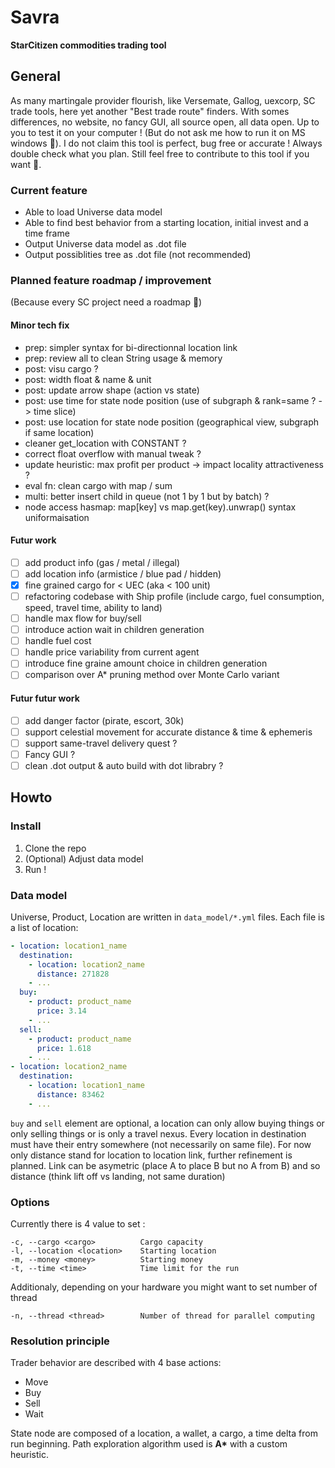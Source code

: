 # Savra
**StarCitizen commodities trading tool**

## General

As many martingale provider flourish, like Versemate, Gallog, uexcorp, SC trade tools, here yet another "Best trade route" finders. With somes differences, no website, no fancy GUI, all source open, all data open. Up to you to test it on your computer ! (But do not ask me how to run it on MS windows :shrug:). I do not claim this tool is perfect, bug free or accurate ! Always double check what you plan. Still feel free to contribute to this tool if you want :hugs:.

### Current feature

- Able to load Universe data model
- Able to find best behavior from a starting location, initial invest and a time frame
- Output Universe data model as .dot file
- Output possiblities tree as .dot file (not recommended)

### Planned feature roadmap / improvement
(Because every SC project need a roadmap :grimacing:)

#### Minor tech fix

- prep: simpler syntax for bi-directionnal location link
- prep: review all to clean String usage & memory 
- post: visu cargo ?
- post: width float & name & unit
- post: update arrow shape (action vs state)
- post: use time for state node position (use of subgraph & rank=same ? -> time slice)
- post: use location for state node position (geographical view, subgraph if same location)
- cleaner get_location with CONSTANT ?
- correct float overflow with manual tweak ?
- update heuristic: max profit per product -> impact locality attractiveness ?
- eval fn: clean cargo with map / sum
- multi: better insert child in queue (not 1 by 1 but by batch) ?
- node access hasmap: map[key] vs map.get(key).unwrap() syntax uniformaisation

#### Futur work

- [ ] add product info (gas / metal / illegal)
- [ ] add location info (armistice / blue pad / hidden)
- [x] fine grained cargo for < UEC (aka < 100 unit)
- [ ] refactoring codebase with Ship profile (include cargo, fuel consumption, speed, travel time, ability to land)
- [ ] handle max flow for buy/sell
- [ ] introduce action wait in children generation
- [ ] handle fuel cost
- [ ] handle price variability from current agent
- [ ] introduce fine graine amount choice in children generation
- [ ] comparison over A* pruning method over Monte Carlo variant

#### Futur futur work

- [ ] add danger factor (pirate, escort, 30k)
- [ ] support celestial movement for accurate distance & time & ephemeris
- [ ] support same-travel delivery quest ?
- [ ] Fancy GUI ?
- [ ] clean .dot output & auto build with dot librabry ?

## Howto

### Install

1. Clone the repo
2. (Optional) Adjust data model
3. Run !

### Data model

Universe, Product, Location are written in `data_model/*.yml` files. Each file is a list of location:

```yaml
- location: location1_name
  destination:
    - location: location2_name
      distance: 271828
    - ...
  buy:
    - product: product_name
      price: 3.14
    - ...
  sell:
    - product: product_name
      price: 1.618
    - ...
- location: location2_name
  destination:
    - location: location1_name
      distance: 83462
    - ...
```

`buy` and `sell` element are optional, a location can only allow buying things or only selling things or is only a travel nexus.
Every location in destination must have their entry somewhere (not necessarily on same file).
For now only distance stand for location to location link, further refinement is planned. Link can be asymetric (place A to place B but no A from B) and so distance (think lift off vs landing, not same duration)

### Options

Currently there is 4 value to set :
```
-c, --cargo <cargo>          Cargo capacity
-l, --location <location>    Starting location
-m, --money <money>          Starting money
-t, --time <time>            Time limit for the run
```

Additionaly, depending on your hardware you might want to set number of thread
```
-n, --thread <thread>        Number of thread for parallel computing
```

### Resolution principle

Trader behavior are described with 4 base actions:
- Move
- Buy
- Sell
- Wait

State node are composed of a location, a wallet, a cargo, a time delta from run beginning.
Path exploration algorithm used is __A*__ with a custom heuristic.


